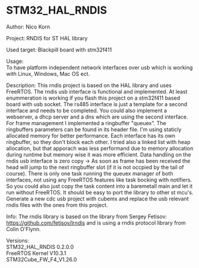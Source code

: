 # STM32_HAL_RNDIS
Author: Nico Korn

Project: 
RNDIS for ST HAL library

Used target: 
Blackpill board with stm32f411

Usage:	
To have platform independent network interfaces over usb which is working with Linux, Windows, Mac OS ect.

Description:
This rndis project is based on the HAL library and uses FreeRTOS. The rndis usb interface is functional and implemented. At least enummeration is working if you flash this project on a stm32f411 based board with usb socket.
The rs485 interface is just a template for a second interface and needs to be completed. You could also implement a webserver, a dhcp server and a dns which are using the second interface.
For frame management I implemented a ringbuffer "queuex". The ringbuffers parameters can be found in its header file. I'm using staticly allocated memory for better performance. Each interface has its own ringbuffer, so they don't block each other.
I tried also a linked list with heap allocation, but that apporach was less performand due to memory allocation during runtime but memory wise it was more efficient.
Data handling on the rndis usb interface is zero copy -> As soon as frame has been received the head will jump to the next ringbuffer slot (if it is not occpied by the tail of course).
There is only one task running the queuex manager of both interfaces, not using any FreeRTOS features like task bocking with notifiers. So you could also just copy the task content into a baremetall main and let it run without FreeRTOS.
It should be easy to port the library to other st mcu's. Generate a new cdc usb project with cubemx and replace the usb relevant rndis files with the ones from this project.

Info: 
The rndis library is based on the library from Sergey Fetisov: https://github.com/fetisov/lrndis and is using a rndis protocol library from Colin O'Flynn.

Versions: <br>
STM32_HAL_RNDIS 0.2.0.0 <br>
FreeRTOS Kernel V10.3.1 <br>
STM32Cube_FW_F4_V1.26.0 <br>

